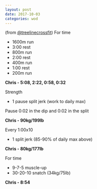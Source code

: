 ```yaml
---
layout: post
date: 2017-10-03
categories: wod
---
```


(from [@treelinecrossfit](http://www.treelinecrossfit.com)) For time
- 1600m run
- 3:00 rest
- 800m run
- 2:00 rest
- 400m run
- 1:00 rest
- 200m run

**Chris - <span>5:08, 2:22, 0:58, 0:32</span>**

Strength
- 1 pause split jerk (work to daily max)

Pause 0:02 in the dip and 0:02 in the split

**Chris - <span>90kg/199lb</span>**

Every 1:00x10
- 1 split jerk (85-90% of daily max above)

**Chris - <span>80kg/177lb</span>**

For time
- 9-7-5 muscle-up
- 30-20-10 snatch (34kg/75lb)

**Chris - <span>8:54</span>**
